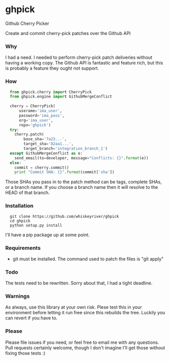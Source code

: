 # ghpick
Github Cherry Picker

Create and commit cherry-pick patches over the Github API

### Why
I had a need. I needed to perform cherry-pick patch deliveries without having a working copy. The Github API is fantastic and feature rich, but this is probably a feature they ought not support.

### How
```Python
  from ghpick.cherry import CherryPick
  from ghpick.engine import GithubMergeConflict
  
  cherry = CherryPick(
      userame='ima_user',
      password='ima_pass',
      org='ima_user',
      repo='ghpick')
  try:
    cherry.patch(
        base_sha='7a23...',
        target_sha='82aa1...',
        target_branch='integration_branch_1')
  except GithubMergeConflict as e:
    send_email(to=developer, message="Conflicts: {}".format(e))
  else:
    commit = cherry.commit()
    print "Commit SHA: {}".format(commit['sha'])
```
Those SHAs you pass in to the patch method can be tags, complete SHAs, or a branch name. If you choose a branch name then it will resolve to the HEAD of that branch.

### Installation
```Shell
  git clone https://github.com/whiskeyriver/ghpick
  cd ghpick
  python setup.py install
```
I'll have a pip package up at some point.

### Requirements
* git must be installed. The command used to patch the files is "git apply"

### Todo
The tests need to be rewritten. Sorry about that, I had a tight deadline.

### Warnings
As always, use this library at your own risk. Plese test this in your environment before letting it run free since this rebuilds the tree. Luckily you can revert if you have to.

### Please
Please file issues if you need, or feel free to email me with any questions. Pull requests certainly welcome, though I don't imagine I'll get those without fixing those tests :)
